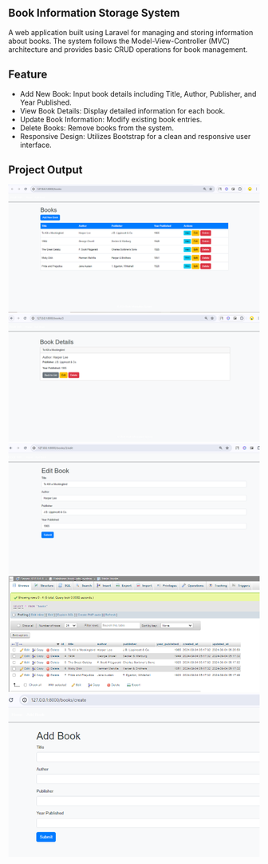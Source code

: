 
## Book Information Storage System

A web application built using Laravel for managing and storing information about books. The system follows the Model-View-Controller (MVC) architecture and provides basic CRUD operations for book management.


## Feature
- Add New Book: Input book details including Title, Author, Publisher, and Year Published.
- View Book Details: Display detailed information for each book.
- Update Book Information: Modify existing book entries.
- Delete Books: Remove books from the system.
- Responsive Design: Utilizes Bootstrap for a clean and responsive user interface.

## Project Output
<p align="center">
<a href="https://github.com/laravel/framework/actions"><img src="https://github.com/HBSAIKAT/book-information-storage-system/blob/master/IndexPage.PNG" alt="Build Status"></a>
<a href="https://github.com/laravel/framework/actions"><img src="https://github.com/HBSAIKAT/book-information-storage-system/blob/master/ViewPage.PNG" alt="Build Status"></a>
    <a href="https://github.com/laravel/framework/actions"><img src="https://github.com/HBSAIKAT/book-information-storage-system/blob/master/Edit_Page.PNG" alt="Build Status"></a>
    <a href="https://github.com/laravel/framework/actions"><img src="https://github.com/HBSAIKAT/book-information-storage-system/blob/master/DataBasePage.PNG" alt="Build Status"></a>
     <a href="https://github.com/laravel/framework/actions"><img src="https://github.com/HBSAIKAT/book-information-storage-system/blob/master/CreatePage.PNG" alt="Build Status"></a>
</p>

